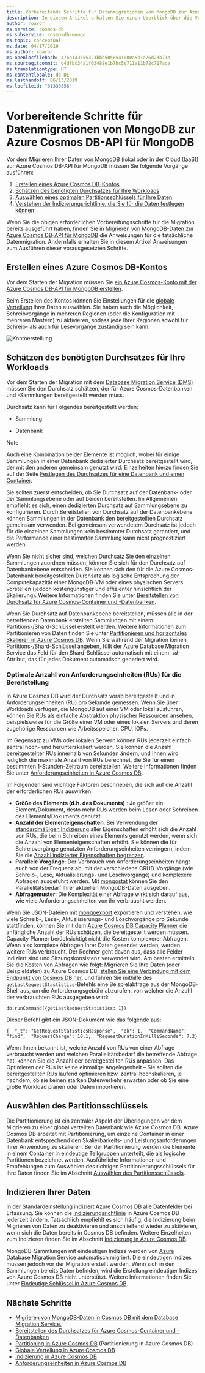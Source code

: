 ```yaml
---
title: Vorbereitende Schritte für Datenmigrationen von MongoDB zur Azure Cosmos DB-API für MongoDB
description: In diesem Artikel erhalten Sie einen Überblick über die Voraussetzungen für die Datenmigration von MongoDB nach Cosmos DB.
author: roaror
ms.service: cosmos-db
ms.subservice: cosmosdb-mongo
ms.topic: conceptual
ms.date: 04/17/2019
ms.author: roaror
ms.openlocfilehash: 476a143555323bbb5058541000a5b1a26d23b71a
ms.sourcegitcommit: d4dfbc34a1f03488e1b7bc5e711a11b72c717ada
ms.translationtype: HT
ms.contentlocale: de-DE
ms.lasthandoff: 06/13/2019
ms.locfileid: "61330856"
---
```

# <a name="pre-migration-steps-for-data-migrations-from-mongodb-to-azure-cosmos-dbs-api-for-mongodb"></a>Vorbereitende Schritte für Datenmigrationen von MongoDB zur Azure Cosmos DB-API für MongoDB

Vor dem Migrieren Ihrer Daten von MongoDB (lokal oder in der Cloud (IaaS)) zur Azure Cosmos DB-API für MongoDB müssen Sie folgende Vorgänge ausführen:

1. [Erstellen eines Azure Cosmos DB-Kontos](#create-account)
2. [Schätzen des benötigten Durchsatzes für Ihre Workloads](#estimate-throughput)
3. [Auswählen eines optimalen Partitionsschlüssels für Ihre Daten](#partitioning)
4. [Verstehen der Indizierungsrichtlinie, die Sie für die Daten festlegen können](#indexing)

Wenn Sie die obigen erforderlichen Vorbereitungsschritte für die Migration bereits ausgeführt haben, finden Sie in [Migrieren von MongoDB-Daten zur Azure Cosmos DB-API für MongoDB](../dms/tutorial-mongodb-cosmos-db.md) die Anweisungen für die tatsächliche Datenmigration. Andernfalls erhalten Sie in diesem Artikel Anweisungen zum Ausführen dieser vorausgesetzten Schritte. 

## <a id="create-account"></a> Erstellen eines Azure Cosmos DB-Kontos 

Vor dem Starten der Migration müssen Sie [ein Azure Cosmos-Konto mit der Azure Cosmos DB-API für MongoDB erstellen](create-mongodb-dotnet.md). 

Beim Erstellen des Kontos können Sie Einstellungen für die [globale Verteilung](distribute-data-globally.md) Ihrer Daten auswählen. Sie haben auch die Möglichkeit, Schreibvorgänge in mehreren Regionen (oder die Konfiguration mit mehreren Mastern) zu aktivieren, sodass jede Ihrer Regionen sowohl für Schreib- als auch für Lesevorgänge zuständig sein kann.

![Kontoerstellung](./media/mongodb-pre-migration/account-creation.png)

## <a id="estimate-throughput"></a> Schätzen des benötigten Durchsatzes für Ihre Workloads

Vor dem Starten der Migration mit dem [Database Migration Service (DMS)](../dms/dms-overview.md) müssen Sie den Durchsatz schätzen, der für Azure Cosmos-Datenbanken und -Sammlungen bereitgestellt werden muss.

Durchsatz kann für Folgendes bereitgestellt werden:

- Sammlung

- Datenbank

> [!NOTE]
> Auch eine Kombination beider Elemente ist möglich, wobei für einige Sammlungen in einer Datenbank dedizierter Durchsatz bereitgestellt wird, der mit den anderen gemeinsam genutzt wird. Einzelheiten hierzu finden Sie auf der Seite [Festlegen des Durchsatzes für eine Datenbank und einen Container](set-throughput.md).
>

Sie sollten zuerst entscheiden, ob Sie Durchsatz auf der Datenbank- oder der Sammlungsebene oder auf beiden bereitstellen. Im Allgemeinen empfiehlt es sich, einen dedizierten Durchsatz auf Sammlungsebene zu konfigurieren. Durch Bereitstellen von Durchsatz auf der Datenbankebene können Sammlungen in der Datenbank den bereitgestellten Durchsatz gemeinsam verwenden. Bei gemeinsam verwendetem Durchsatz ist jedoch für die einzelnen Sammlungen kein bestimmter Durchsatz garantiert, und die Performance einer bestimmten Sammlung kann nicht prognostiziert werden.

Wenn Sie nicht sicher sind, welchen Durchsatz Sie den einzelnen Sammlungen zuordnen müssen, können Sie sich für den Durchsatz auf Datenbankebene entscheiden. Sie können sich den für die Azure Cosmos-Datenbank bereitgestellten Durchsatz als logische Entsprechung der Computekapazität einer MongoDB-VM oder eines physischen Servers vorstellen (jedoch kostengünstiger und effizienter hinsichtlich der Skalierung). Weitere Informationen finden Sie unter [Bereitstellen von Durchsatz für Azure Cosmos-Container und -Datenbanken](set-throughput.md).

Wenn Sie Durchsatz auf Datenbankebene bereitstellen, müssen alle in der betreffenden Datenbank erstellten Sammlungen mit einem Partitions-/Shard-Schlüssel erstellt werden. Weitere Informationen zum Partitionieren von Daten finden Sie unter [Partitionieren und horizontales Skalieren in Azure Cosmos DB](partition-data.md). Wenn Sie während der Migration keinen Partitions-/Shard-Schlüssel angeben, füllt der Azure Database Migration Service das Feld für den Shard-Schlüssel automatisch mit einem *_id*-Attribut, das für jedes Dokument automatisch generiert wird.

### <a name="optimal-number-of-request-units-rus-to-provision"></a>Optimale Anzahl von Anforderungseinheiten (RUs) für die Bereitstellung

In Azure Cosmos DB wird der Durchsatz vorab bereitgestellt und in Anforderungseinheiten (RU) pro Sekunde gemessen. Wenn Sie über Workloads verfügen, die MongoDB auf einer VM oder lokal ausführen, können Sie RUs als einfache Abstraktion physischer Ressourcen ansehen, beispielsweise für die Größe einer VM oder eines lokalen Servers und deren zugehörige Ressourcen wie Arbeitsspeicher, CPU, IOPs. 

Im Gegensatz zu VMs oder lokalen Servern können RUs jederzeit einfach zentral hoch- und herunterskaliert werden. Sie können die Anzahl bereitgestellter RUs innerhalb von Sekunden ändern, und Ihnen wird lediglich die maximale Anzahl von RUs berechnet, die Sie für einen bestimmten 1-Stunden-Zeitraum bereitstellen. Weitere Informationen finden Sie unter [Anforderungseinheiten in Azure Cosmos DB](request-units.md).

Im Folgenden sind wichtige Faktoren beschrieben, die sich auf die Anzahl der erforderlichen RUs auswirken:
- **Größe des Elements (d.h. des Dokuments)** : Je größer ein Element/Dokument, desto mehr RUs werden beim Lesen oder Schreiben des Elements/Dokuments genutzt.
- **Anzahl der Elementeigenschaften**: Bei Verwendung der [standardmäßigen Indizierung](index-overview.md) aller Eigenschaften erhöht sich die Anzahl von RUs, die beim Schreiben eines Elements genutzt werden, wenn sich die Anzahl von Elementeigenschaften erhöht. Sie können die für Schreibvorgänge genutzten Anforderungseinheiten verringern, indem Sie die [Anzahl indizierter Eigenschaften begrenzen](index-policy.md).
- **Parallele Vorgänge**: Der Verbrauch von Anforderungseinheiten hängt auch von der Frequenz ab, mit der verschiedene CRUD-Vorgänge (wie Schreib-, Lese, Aktualisierungs- und Löschvorgänge) und komplexere Abfragen ausgeführt werden. Mit [mongostat](https://docs.mongodb.com/manual/reference/program/mongostat/) können Sie den Parallelitätsbedarf Ihrer aktuellen MongoDB-Daten ausgeben.
- **Abfragemuster**: Die Komplexität einer Abfrage wirkt sich darauf aus, wie viele Anforderungseinheiten von ihr verbraucht werden.

Wenn Sie JSON-Dateien mit [mongoexport](https://docs.mongodb.com/manual/reference/program/mongoexport/) exportieren und verstehen, wie viele Schreib-, Lese-, Aktualisierungs- und Löschvorgänge pro Sekunde stattfinden, können Sie mit dem [Azure Cosmos DB Capacity Planner](https://www.documentdb.com/capacityplanner) die anfängliche Anzahl der RUs schätzen, die bereitgestellt werden müssen. Capacity Planner berücksichtigt nicht die Kosten komplexerer Abfragen. Wenn also komplexe Abfragen Ihrer Daten gesendet werden, werden weitere RUs verbraucht. Der Rechner geht davon aus, dass alle Felder indiziert sind und Sitzungskonsistenz verwendet wird. Am besten ermitteln Sie die Kosten von Abfragen wie folgt: Migrieren Sie Ihre Daten (oder Beispieldaten) zu Azure Cosmos DB, [stellen Sie eine Verbindung mit dem Endpunkt von Cosmos DB her](connect-mongodb-account.md), und führen Sie mithilfe des `getLastRequestStastistics`-Befehls eine Beispielabfrage aus der MongoDB-Shell aus, um die Anforderungsgebühr abzurufen, von welcher die Anzahl der verbrauchten RUs ausgegeben wird:

`db.runCommand({getLastRequestStatistics: 1})`

Dieser Befehl gibt ein JSON-Dokument wie das folgende aus:

```{  "_t": "GetRequestStatisticsResponse",  "ok": 1,  "CommandName": "find",  "RequestCharge": 10.1,  "RequestDurationInMilliSeconds": 7.2}```

Wenn Ihnen bekannt ist, welche Anzahl von RUs von einer Abfrage verbraucht werden und welchen Parallelitätsbedarf die betreffende Abfrage hat, können Sie die Anzahl der bereitgestellten RUs anpassen. Das Optimieren der RUs ist keine einmalige Angelegenheit – Sie sollten die bereitgestellten RUs laufend optimieren bzw. zentral hochskalieren, je nachdem, ob sie keinen starken Datenverkehr erwarten oder ob Sie eine große Workload planen oder Daten importieren.

## <a id="partitioning"></a>Auswählen des Partitionsschlüssels
Die Partitionierung ist ein zentraler Aspekt der Überlegungen vor dem Migrieren zu einer global verteilten Datenbank wie Azure Cosmos DB. Azure Cosmos DB arbeitet mit Partitionierung, um einzelne Container in einer Datenbank entsprechend den Skalierbarkeits- und Leistungsanforderungen Ihrer Anwendung zu skalieren. Bei der Partitionierung werden die Elemente in einem Container in eindeutige Teilgruppen unterteilt, die als logische Partitionen bezeichnet werden. Ausführliche Informationen und Empfehlungen zum Auswählen des richtigen Partitionierungsschlüssels für Ihre Daten finden Sie im Abschnitt [Auswählen des Partitionsschlüssels](https://docs.microsoft.com/azure/cosmos-db/partitioning-overview#choose-partitionkey). 

## <a id="indexing"></a>Indizieren Ihrer Daten
In der Standardeinstellung indiziert Azure Cosmos DB alle Datenfelder bei Erfassung. Sie können die [Indizierungsrichtlinie](index-policy.md) in Azure Cosmos DB jederzeit ändern. Tatsächlich empfiehlt es sich häufig, die Indizierung beim Migrieren von Daten zu deaktivieren und anschließend wieder zu aktivieren, wenn sich die Daten bereits in Cosmos DB befinden. Weitere Einzelheiten zum Indizieren finden Sie im Abschnitt [Indizierung in Azure Cosmos DB](index-overview.md). 

MongoDB-Sammlungen mit eindeutigen Indizes werden von [Azure Database Migration Service](../dms/tutorial-mongodb-cosmos-db.md) automatisch migriert. Die eindeutigen Indizes müssen jedoch vor der Migration erstellt werden. Wenn sich in den Sammlungen bereits Daten befinden, wird die Erstellung eindeutiger Indizes von Azure Cosmos DB nicht unterstützt. Weitere Informationen finden Sie unter [Eindeutige Schlüssel in Azure Cosmos DB](unique-keys.md).

## <a name="next-steps"></a>Nächste Schritte
* [Migrieren von MongoDB-Daten in Cosmos DB mit dem Database Migration Service.](../dms/tutorial-mongodb-cosmos-db.md) 
* [Bereitstellen des Durchsatzes für Azure Cosmos-Container und -Datenbanken](set-throughput.md)
* [Partitioning in Azure Cosmos DB](partition-data.md) (Partitionierung in Azure Cosmos DB)
* [Globale Verteilung in Azure Cosmos DB](distribute-data-globally.md)
* [Indizierung in Azure Cosmos DB](index-overview.md)
* [Anforderungseinheiten in Azure Cosmos DB](request-units.md)
